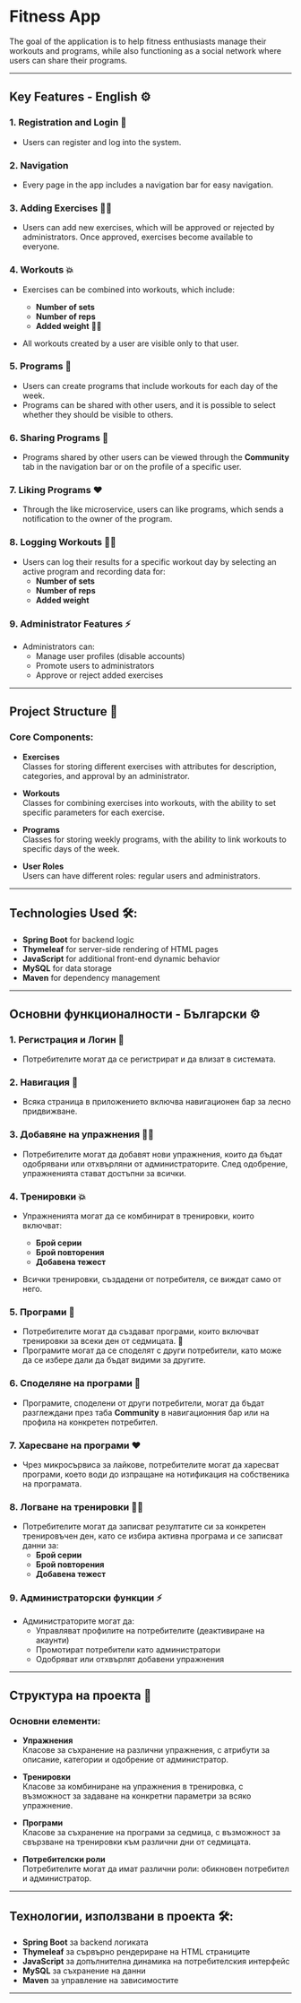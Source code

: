 # Fitness App

The goal of the application is to help fitness enthusiasts manage their workouts and programs, while also functioning as a social network where users can share their programs.

---

## Key Features - English ⚙️

### 1. Registration and Login 📝
- Users can register and log into the system.

### 2. Navigation 
- Every page in the app includes a navigation bar for easy navigation.

### 3. Adding Exercises 🏋️‍♀️
- Users can add new exercises, which will be approved or rejected by administrators. Once approved, exercises become available to everyone.

### 4. Workouts 💥
- Exercises can be combined into workouts, which include:
    - **Number of sets** 
    - **Number of reps** 
    - **Added weight** 🏋️‍♂
  
- All workouts created by a user are visible only to that user.

### 5. Programs 📅
- Users can create programs that include workouts for each day of the week.
- Programs can be shared with other users, and it is possible to select whether they should be visible to others.

### 6. Sharing Programs 📢
- Programs shared by other users can be viewed through the **Community** tab in the navigation bar or on the profile of a specific user.

### 7. Liking Programs ❤️
- Through the like microservice, users can like programs, which sends a notification to the owner of the program.

### 8. Logging Workouts 🏃‍♂️
- Users can log their results for a specific workout day by selecting an active program and recording data for:
    - **Number of sets** 
    - **Number of reps** 
    - **Added weight** 

### 9. Administrator Features ⚡
- Administrators can:
    - Manage user profiles (disable accounts) 
    - Promote users to administrators 
    - Approve or reject added exercises 

---

## Project Structure 📂

### Core Components:
- **Exercises**  
  Classes for storing different exercises with attributes for description, categories, and approval by an administrator.
  
- **Workouts**  
  Classes for combining exercises into workouts, with the ability to set specific parameters for each exercise.

- **Programs**  
  Classes for storing weekly programs, with the ability to link workouts to specific days of the week.

- **User Roles**  
  Users can have different roles: regular users and administrators.

---

## Technologies Used 🛠️:
- **Spring Boot** for backend logic 
- **Thymeleaf** for server-side rendering of HTML pages 
- **JavaScript** for additional front-end dynamic behavior 
- **MySQL** for data storage 
- **Maven** for dependency management 

---

## Основни функционалности - Български ⚙️

### 1. Регистрация и Логин 📝
- Потребителите могат да се регистрират и да влизат в системата.

### 2. Навигация 🧭
- Всяка страница в приложението включва навигационен бар за лесно придвижване.

### 3. Добавяне на упражнения 🏋️‍♀️
- Потребителите могат да добавят нови упражнения, които да бъдат одобрявани или отхвърляни от администраторите. След одобрение, упражненията стават достъпни за всички.

### 4. Тренировки 💥
- Упражненията могат да се комбинират в тренировки, които включват:
    - **Брой серии** 
    - **Брой повторения** 
    - **Добавена тежест** 
  
- Всички тренировки, създадени от потребителя, се виждат само от него.

### 5. Програми 📅
- Потребителите могат да създават програми, които включват тренировки за всеки ден от седмицата. 📆
- Програмите могат да се споделят с други потребители, като може да се избере дали да бъдат видими за другите.

### 6. Споделяне на програми 📢
- Програмите, споделени от други потребители, могат да бъдат разглеждани през таба **Community** в навигационния бар или на профила на конкретен потребител.

### 7. Харесване на програми ❤️
- Чрез микросървиса за лайкове, потребителите могат да харесват програми, което води до изпращане на нотификация на собственика на програмата.

### 8. Логване на тренировки 🏃‍♂️
- Потребителите могат да записват резултатите си за конкретен тренировъчен ден, като се избира активна програма и се записват данни за:
    - **Брой серии** 
    - **Брой повторения** 
    - **Добавена тежест** 

### 9. Администраторски функции ⚡
- Администраторите могат да:
    - Управляват профилите на потребителите (деактивиране на акаунти) 
    - Промотират потребители като администратори
    - Одобряват или отхвърлят добавени упражнения 

---

## Структура на проекта 📂

### Основни елементи:
- **Упражнения**  
  Класове за съхранение на различни упражнения, с атрибути за описание, категории и одобрение от администратор.
  
- **Тренировки**  
  Класове за комбиниране на упражнения в тренировка, с възможност за задаване на конкретни параметри за всяко упражнение.

- **Програми**  
  Класове за съхранение на програми за седмица, с възможност за свързване на тренировки към различни дни от седмицата.

- **Потребителски роли**  
  Потребителите могат да имат различни роли: обикновен потребител и администратор.

---

## Технологии, използвани в проекта 🛠️:
- **Spring Boot** за backend логиката 
- **Thymeleaf** за сървърно рендериране на HTML страниците 
- **JavaScript** за допълнителна динамика на потребителския интерфейс 
- **MySQL** за съхранение на данни 
- **Maven** за управление на зависимостите 

---
